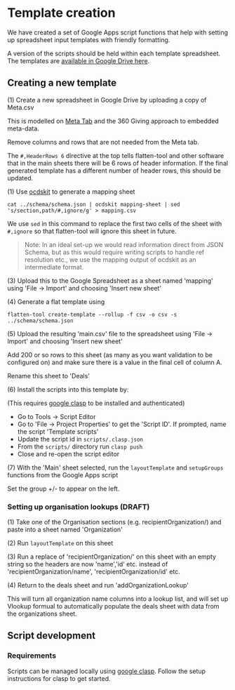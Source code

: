 # Template creation

We have created a set of Google Apps script functions that help with setting up spreadsheet input templates with friendly formatting.

A version of the scripts should be held within each template spreadsheet. The templates are [available in Google Drive here](https://drive.google.com/drive/folders/1vHFE2LXoX_a-vghWWZfAMO0xnTXq-osv).

## Creating a new template

(1) Create a new spreadsheet in Google Drive by uploading a copy of Meta.csv 

This is modelled on [Meta Tab](https://www.metatab.org/) and the 360 Giving approach to embedded meta-data. 

Remove columns and rows that are not needed from the Meta tab.

The `#,HeaderRows 6` directive at the top tells flatten-tool and other software that in the main sheets there will be 6 rows of header information. If the final generated template has a different number of header rows, this should be updated. 

(1) Use [ocdskit](https://github.com/open-contracting/ocdskit) to generate a mapping sheet

`cat ../schema/schema.json | ocdskit mapping-sheet | sed 's/section,path/#,ignore/g' > mapping.csv` 

We use `sed` in this command to replace the first two cells of the sheet with `#,ignore` so that flatten-tool will ignore this sheet in future. 

> Note: In an ideal set-up we would read information direct from JSON Schema, but as this would require writing scripts to handle ref resolution etc., we use the mapping output of ocdskit as an intermediate format. 

(3) Upload this to the Google Spreadsheet as a sheet named 'mapping' using 'File -> Import' and choosing 'Insert new sheet'

(4) Generate a flat template using

`flatten-tool create-template --rollup -f csv -o csv -s ../schema/schema.json`

(5) Upload the resulting 'main.csv' file to the spreadsheet using 'File -> Import' and choosing 'Insert new sheet'

Add 200 or so rows to this sheet (as many as you want validation to be configured on) and make sure there is a value in the final cell of column A.

Rename this sheet to 'Deals'

(6) Install the scripts into this template by:

(This requires [google clasp](https://github.com/google/clasp) to be installed and authenticated)

* Go to Tools -> Script Editor
* Go to 'File -> Project Properties' to get the 'Script ID'. If prompted, name the script 'Template scripts'
* Update the script id in `scripts/.clasp.json`
* From the `scripts/` directory run `clasp push`
* Close and re-open the script editor

(7) With the 'Main' sheet selected, run the `layoutTemplate` and `setupGroups` functions from the Google Apps script

Set the group +/- to appear on the left. 


### Setting up organisation lookups (DRAFT)

(1) Take one of the Organisation sections (e.g. recipientOrganization/) and paste into a sheet named 'Organization'

(2) Run `layoutTemplate` on this sheet

(3) Run a replace of 'recipientOrganization/' on this sheet with an empty string so the headers are now 'name','id' etc. instead of 'recipientOrganization/name', 'recipientOrganization/id' etc.

(4) Return to the deals sheet and run 'addOrganizationLookup' 

This will turn all organization name columns into a lookup list, and will set up Vlookup formual to automatically populate the deals sheet with data from the organizations sheet. 

## Script development

### Requirements

Scripts can be managed locally using [google clasp](https://github.com/google/clasp). Follow the setup instructions for clasp to get started.

